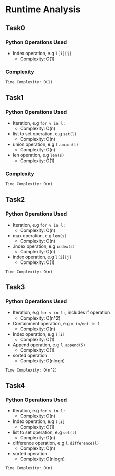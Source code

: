 # Runtime Analysis

## Task0

### Python Operations Used
- Index operation, e.g `l[i][j]`
    - Complexity: O(1)
    
### Complexity
```
Time Complexity: O(1)
```

## Task1

### Python Operations Used
- Iteration, e.g `for v in l:`
    - Complexity: O(n)
- list to set operation, e.g `set(l)`
    - Complexity: O(n)
- union operation, e.g `l.union(l)`
    - Complexity: O(n)
- len operation, e.g `len(s)`
    - Complexity: O(1)

### Complexity
```
Time Complexity: O(n)
```

## Task2

### Python Operations Used
- Iteration, e.g `for v in l:`
    - Complexity: O(n)
- max operation, e.g `len(s)`
    - Complexity: O(n)
- .index operation, e.g `index(s)`
    - Complexity: O(n)
- index operation, e.g `l[i][j]`
    - Complexity: O(1)

```
Time Complexity: O(n)
```

## Task3

### Python Operations Used
- Iteration, e.g `for v in l:`, includes if operation
    - Complexity: O(n^2)
- Containment operation, e.g `x in/not in l`
    - Complexity: O(n)
- Index operation, e.g `l[i]`
    - Complexity: O(1)
- Append operation, e.g `l.append(5)`
    - Complexity: O(1)
- sorted operation
    - Complexity: O(nlogn)

```
Time Complexity: O(n^2)
```
## Task4

### Python Operations Used
- Iteration, e.g `for v in l:`
    - Complexity: O(n)
- Index operation, e.g `l[i]`
    - Complexity: O(1)
- list to set operation, e.g `set(l)`
    - Complexity: O(n)
- difference operation, e.g `l.difference(l)`
    - Complexity: O(n)
- sorted operation
    - Complexity: O(nlogn)
    
```
Time Complexity: O(n)
```
